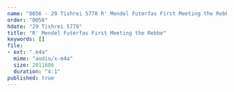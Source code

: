 ```yaml
---
name: "0056 - 29 Tishrei 5778 R' Mendel Futerfas First Meeting the Rebbe"
order: "0056"
hdate: "29 Tishrei 5778"
title: "R' Mendel Futerfas First Meeting the Rebbe"
keywords: []
file:
- ext: ".m4a"
  mime: "audio/x-m4a"
  size: 2011606
  duration: "4:1"
published: true
---
```


